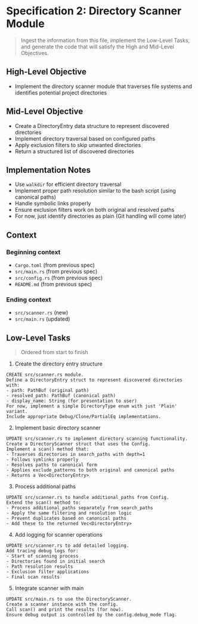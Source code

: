 # Specification 2: Directory Scanner Module

> Ingest the information from this file, implement the Low-Level Tasks, and generate the code that will satisfy the High and Mid-Level Objectives.

## High-Level Objective

- Implement the directory scanner module that traverses file systems and identifies potential project directories

## Mid-Level Objective

- Create a DirectoryEntry data structure to represent discovered directories
- Implement directory traversal based on configured paths
- Apply exclusion filters to skip unwanted directories
- Return a structured list of discovered directories

## Implementation Notes

- Use `walkdir` for efficient directory traversal
- Implement proper path resolution similar to the bash script (using canonical paths)
- Handle symbolic links properly
- Ensure exclusion filters work on both original and resolved paths
- For now, just identify directories as plain (Git handling will come later)

## Context

### Beginning context

- `Cargo.toml` (from previous spec)
- `src/main.rs` (from previous spec)
- `src/config.rs` (from previous spec)
- `README.md` (from previous spec)

### Ending context

- `src/scanner.rs` (new)
- `src/main.rs` (updated)

## Low-Level Tasks

> Ordered from start to finish

1. Create the directory entry structure

```aider
CREATE src/scanner.rs module.
Define a DirectoryEntry struct to represent discovered directories with:
- path: PathBuf (original path)
- resolved_path: PathBuf (canonical path)
- display_name: String (for presentation to user)
For now, implement a simple DirectoryType enum with just 'Plain' variant.
Include appropriate Debug/Clone/PartialEq implementations.
```

2. Implement basic directory scanner

```aider
UPDATE src/scanner.rs to implement directory scanning functionality.
Create a DirectoryScanner struct that uses the Config.
Implement a scan() method that:
- Traverses directories in search_paths with depth=1
- Follows symlinks properly
- Resolves paths to canonical form
- Applies exclude_patterns to both original and canonical paths
- Returns a Vec<DirectoryEntry>
```

3. Process additional paths

```aider
UPDATE src/scanner.rs to handle additional_paths from Config.
Extend the scan() method to:
- Process additional_paths separately from search_paths
- Apply the same filtering and resolution logic
- Prevent duplicates based on canonical paths
- Add these to the returned Vec<DirectoryEntry>
```

4. Add logging for scanner operations

```aider
UPDATE src/scanner.rs to add detailed logging.
Add tracing debug logs for:
- Start of scanning process
- Directories found in initial search
- Path resolution results
- Exclusion filter applications
- Final scan results
```

5. Integrate scanner with main

```aider
UPDATE src/main.rs to use the DirectoryScanner.
Create a scanner instance with the config.
Call scan() and print the results (for now).
Ensure debug output is controlled by the config.debug_mode flag.
```
